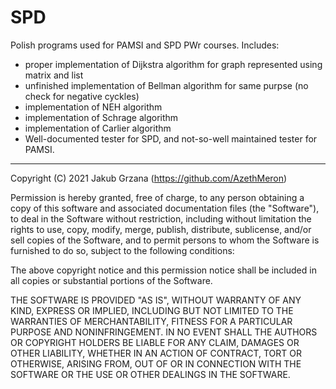 # SPD

Polish programs used for PAMSI and SPD PWr courses. Includes:
- proper implementation of Dijkstra algorithm for graph represented using matrix and list
- unfinished implementation of Bellman algorithm for same purpse (no check for negative cyckles)
- implementation of NEH algorithm
- implementation of Schrage algorithm
- implementation of Carlier algorithm
- Well-documented tester for SPD, and not-so-well maintained tester for PAMSI.

---

Copyright (C) 2021
Jakub Grzana (https://github.com/AzethMeron)

Permission is hereby granted, free of charge, to any person obtaining a copy of this software and associated documentation files (the "Software"), to deal in the Software without restriction, including without limitation the rights to use, copy, modify, merge, publish, distribute, sublicense, and/or sell copies of the Software, and to permit persons to whom the Software is furnished to do so, subject to the following conditions:

The above copyright notice and this permission notice shall be included in all copies or substantial portions of the Software.

THE SOFTWARE IS PROVIDED "AS IS", WITHOUT WARRANTY OF ANY KIND, EXPRESS OR IMPLIED, INCLUDING BUT NOT LIMITED TO THE WARRANTIES OF MERCHANTABILITY, FITNESS FOR A PARTICULAR PURPOSE AND NONINFRINGEMENT. IN NO EVENT SHALL THE AUTHORS OR COPYRIGHT HOLDERS BE LIABLE FOR ANY CLAIM, DAMAGES OR OTHER LIABILITY, WHETHER IN AN ACTION OF CONTRACT, TORT OR OTHERWISE, ARISING FROM, OUT OF OR IN CONNECTION WITH THE SOFTWARE OR THE USE OR OTHER DEALINGS IN THE SOFTWARE.
